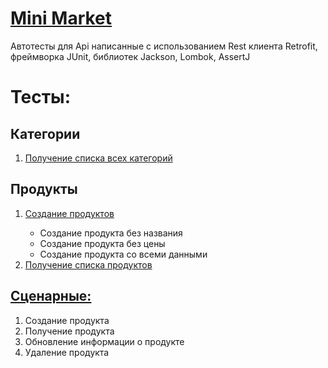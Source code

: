 # <a href="http://80.78.248.82:8189/market/swagger-ui.html#/product-controller/createNewProductUsingPOST">Mini Market</a>
<p>Автотесты для Api написанные с использованием Rest клиента Retrofit, фреймворка JUnit, библиотек Jackson, Lombok, AssertJ </p>

<h1>Тесты:</h1>

<h2>Категории</h2>

<ol>
  <li><a href="https://github.com/Purvich/MiniMarketApiTest/blob/master/src/test/java/miniMarketTests/category/CategoryTest.java">Получение списка всех категорий<a/></li>
</ol>

<h2>Продукты</h2>

<ol>
  <li><a href="https://github.com/Purvich/MiniMarketApiTest/blob/master/src/test/java/miniMarketTests/product/createProduct/PositiveDataTest.java">Создание продуктов<a/></li>
    <ul>
      <li>Создание продукта без названия</li>
      <li>Создание продукта без цены</li>
      <li>Создание продукта со всеми данными</li>
  </ul>
  <li><a href="https://github.com/Purvich/MiniMarketApiTest/blob/master/src/test/java/miniMarketTests/product/getProduct/GetProductsTest.java">Получение списка продуктов</a></li>
</ol>

<h2><a href="https://github.com/Purvich/MiniMarketApiTest/blob/master/src/test/java/miniMarketTests/scenario/ProductEnd2EndTest.java">Сценарные:</a></h2>

<ol>
  <li>Создание продукта</li>
  <li>Получение продукта</li>
  <li>Обновление информации о продукте</li>
  <li>Удаление продукта</li>
</ol>

